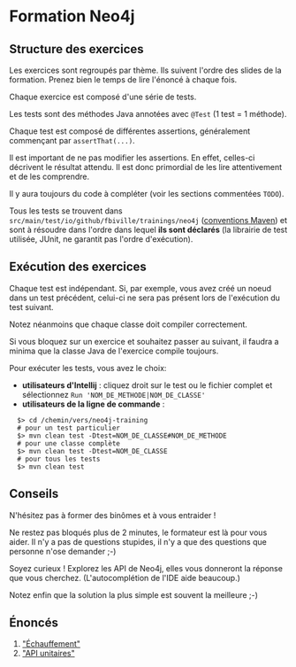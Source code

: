---
---
# Formation Neo4j

## Structure des exercices

Les exercices sont regroupés par thème. Ils suivent l'ordre des slides de la formation.
Prenez bien le temps de lire l'énoncé à chaque fois. 

Chaque exercice est composé d'une série de tests.

Les tests sont des méthodes Java annotées avec `@Test` (1 test = 1 méthode).

Chaque test est composé de différentes assertions, généralement
commençant par `assertThat(...)`.

Il est important de ne pas modifier les assertions.
En effet, celles-ci décrivent le résultat attendu. Il est donc primordial
de les lire attentivement et de les comprendre.

Il y aura toujours du code à compléter (voir les sections
commentées `TODO`).

Tous les tests se trouvent dans `src/main/test/io/github/fbiville/trainings/neo4j` ([conventions Maven](https://maven.apache.org/guides/introduction/introduction-to-the-standard-directory-layout.html))
et sont à résoudre dans l'ordre dans lequel **ils sont déclarés**
(la librairie de test utilisée, JUnit, ne garantit pas l'ordre d'exécution).

## Exécution des exercices

Chaque test est indépendant. Si, par exemple, vous avez créé
un noeud dans un test précédent, celui-ci ne sera pas présent 
lors de l'exécution du test suivant.

Notez néanmoins que chaque classe doit compiler correctement.

Si vous bloquez sur un exercice et souhaitez passer au suivant, 
il faudra a minima que la classe Java de l'exercice compile toujours.

Pour exécuter les tests, vous avez le choix:

 - **utilisateurs d'Intellij** : cliquez droit sur le test ou le fichier complet
 et sélectionnez `Run 'NOM_DE_METHODE|NOM_DE_CLASSE'`
 - **utilisateurs de la ligne de commande** : 

```shell
  $> cd /chemin/vers/neo4j-training
  # pour un test particulier
  $> mvn clean test -Dtest=NOM_DE_CLASSE#NOM_DE_METHODE
  # pour une classe complète
  $> mvn clean test -Dtest=NOM_DE_CLASSE
  # pour tous les tests
  $> mvn clean test
```

## Conseils

N'hésitez pas à former des binômes et à vous entraider !

Ne restez pas bloqués plus de 2 minutes, le formateur est là
pour vous aider. Il n'y a pas de questions stupides, il n'y a 
que des questions que personne n'ose demander ;-)

Soyez curieux ! Explorez les API de Neo4j, elles vous donneront
la réponse que vous cherchez. (L'autocomplétion de l'IDE aide beaucoup.)

Notez enfin que la solution la plus simple est souvent la meilleure ;-)

## Énoncés

 1. ["Échauffement"](./basics/)
 1. ["API unitaires"](./core_api/)


